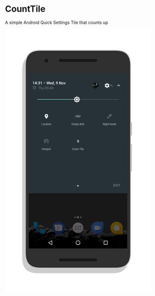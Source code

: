# CountTile
A simple Android Quick Settings Tile that counts up


<img src="https://raw.githubusercontent.com/rabross/CountTile/master/screenshot.png" alt="Count Tile Screenshot" width="480"/>
